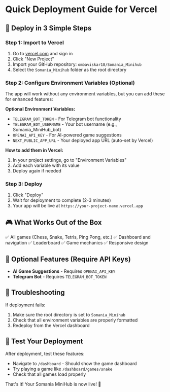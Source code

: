 # Quick Deployment Guide for Vercel

## 🚀 Deploy in 3 Simple Steps

### Step 1: Import to Vercel
1. Go to [vercel.com](https://vercel.com) and sign in
2. Click "New Project"
3. Import your GitHub repository: `ombaviskar18/Somania_Minihub`
4. Select the `Somania_Minihub` folder as the root directory

### Step 2: Configure Environment Variables (Optional)
The app will work without any environment variables, but you can add these for enhanced features:

**Optional Environment Variables:**
- `TELEGRAM_BOT_TOKEN` - For Telegram bot functionality
- `TELEGRAM_BOT_USERNAME` - Your bot username (e.g., Somania_MiniHub_bot)
- `OPENAI_API_KEY` - For AI-powered game suggestions
- `NEXT_PUBLIC_APP_URL` - Your deployed app URL (auto-set by Vercel)

**How to add them in Vercel:**
1. In your project settings, go to "Environment Variables"
2. Add each variable with its value
3. Deploy again if needed

### Step 3: Deploy
1. Click "Deploy"
2. Wait for deployment to complete (2-3 minutes)
3. Your app will be live at `https://your-project-name.vercel.app`

## 🎮 What Works Out of the Box

✅ All games (Chess, Snake, Tetris, Ping Pong, etc.)
✅ Dashboard and navigation
✅ Leaderboard
✅ Game mechanics
✅ Responsive design

## 🤖 Optional Features (Require API Keys)

- **AI Game Suggestions** - Requires `OPENAI_API_KEY`
- **Telegram Bot** - Requires `TELEGRAM_BOT_TOKEN`

## 🔧 Troubleshooting

If deployment fails:
1. Make sure the root directory is set to `Somania_Minihub`
2. Check that all environment variables are properly formatted
3. Redeploy from the Vercel dashboard

## 📱 Test Your Deployment

After deployment, test these features:
- Navigate to `/dashboard` - Should show the game dashboard
- Try playing a game like `/dashboard/games/snake`
- Check that all games load properly

That's it! Your Somania MiniHub is now live! 🎉
